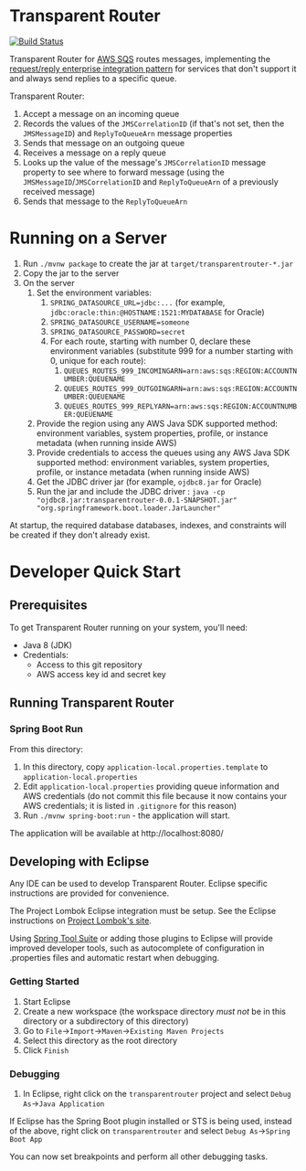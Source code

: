 Transparent Router
=========================================

[![Build Status](https://travis-ci.org/candrews/transparentrouter.svg?branch=master)](https://travis-ci.org/candrews/transparentrouter)

Transparent Router for [AWS SQS](https://aws.amazon.com/sqs/) routes messages, implementing the [request/reply enterprise integration pattern](http://www.enterpriseintegrationpatterns.com/patterns/messaging/RequestReplyJmsExample.html) for services that don't support it and always send replies to a specific queue.

Transparent Router:
1. Accept a message on an incoming queue
1. Records the values of the `JMSCorrelationID` (if that's not set, then the `JMSMessageID`) and `ReplyToQueueArn` message properties
1. Sends that message on an outgoing queue
1. Receives a message on a reply queue
1. Looks up the value of the message's `JMSCorrelationID` message property to see where to forward message (using the `JMSMessageID`/`JMSCorrelationID` and `ReplyToQueueArn` of a previously received message)
1. Sends that message to the `ReplyToQueueArn`

# Running on a Server
1. Run `./mvnw package` to create the jar at `target/transparentrouter-*.jar`
1. Copy the jar to the server
1. On the server
    1. Set the environment variables:
        1. `SPRING_DATASOURCE_URL=jdbc:...` (for example, `jdbc:oracle:thin:@HOSTNAME:1521:MYDATABASE` for Oracle)
        1. `SPRING_DATASOURCE_USERNAME=someone`
        1. `SPRING_DATASOURCE_PASSWORD=secret`
        1. For each route, starting with number 0, declare these environment variables (substitute 999 for a number starting with 0, unique for each route):
            1. `QUEUES_ROUTES_999_INCOMINGARN=arn:aws:sqs:REGION:ACCOUNTNUMBER:QUEUENAME`
            1. `QUEUES_ROUTES_999_OUTGOINGARN=arn:aws:sqs:REGION:ACCOUNTNUMBER:QUEUENAME`
            1. `QUEUES_ROUTES_999_REPLYARN=arn:aws:sqs:REGION:ACCOUNTNUMBER:QUEUENAME`
    1. Provide the region using any AWS Java SDK supported method: environment variables, system properties, profile, or instance metadata (when running inside AWS)
    1. Provide credentials to access the queues using any AWS Java SDK supported method: environment variables, system properties, profile, or instance metadata (when running inside AWS)
    1. Get the JDBC driver jar (for example, `ojdbc8.jar` for Oracle)
    1. Run the jar and include the JDBC driver : `java -cp "ojdbc8.jar:transparentrouter-0.0.1-SNAPSHOT.jar" "org.springframework.boot.loader.JarLauncher"`

At startup, the required database databases, indexes, and constraints will be created if they don't already exist.

# Developer Quick Start

## Prerequisites
To get Transparent Router running on your system, you'll need:

* Java 8 (JDK)
* Credentials:
   * Access to this git repository
   * AWS access key id and secret key

## Running Transparent Router

### Spring Boot Run
From this directory:

1. In this directory, copy `application-local.properties.template` to `application-local.properties`
2. Edit `application-local.properties` providing queue information and AWS credentials (do not commit this file because it now contains your AWS credentials; it is listed in `.gitignore` for this reason)
1. Run `./mvnw spring-boot:run` - the application will start.

The application will be available at http://localhost:8080/

## Developing with Eclipse

Any IDE can be used to develop Transparent Router. Eclipse specific instructions are provided for convenience.

The Project Lombok Eclipse integration must be setup. See the Eclipse instructions on [Project Lombok's site](https://projectlombok.org/features/index.html).

Using [Spring Tool Suite](https://spring.io/tools/sts/) or adding those plugins to Eclipse will provide improved developer tools, such as autocomplete of configuration in .properties files and automatic restart when debugging.

### Getting Started

1. Start Eclipse
1. Create a new workspace (the workspace directory _must not_ be in this directory or a subdirectory of this directory)
1. Go to `File`->`Import`->`Maven`->`Existing Maven Projects`
1. Select this directory as the root directory
1. Click `Finish`

### Debugging

1. In Eclipse, right click on the `transparentrouter` project and select `Debug As`->`Java Application`

If Eclipse has the Spring Boot plugin installed or STS is being used, instead of the above, right click on `transparentrouter` and select `Debug As`->`Spring Boot App`

You can now set breakpoints and perform all other debugging tasks.
